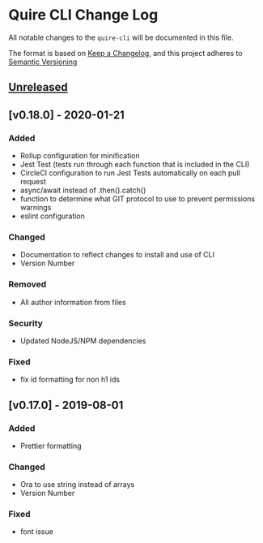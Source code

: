# Quire CLI Change Log

All notable changes to the `quire-cli` will be documented in this file. 

The format is based on [Keep a Changelog](https://keepachangelog.com/en/1.0.0/), 
and this project adheres to [Semantic Versioning](https://semver.org/spec/v2.0.0.html)

## [Unreleased]

## [v0.18.0] - 2020-01-21
### Added
+ Rollup configuration for minification
+ Jest Test (tests run through each function that is included in the CLI)
+ CircleCI configuration to run Jest Tests automatically on each pull request
+ async/await instead of .then().catch()
+ function to determine what GIT protocol to use to prevent permissions warnings
+ eslint configuration

### Changed
+ Documentation to reflect changes to install and use of CLI
+ Version Number

### Removed
- All author information from files

### Security
* Updated NodeJS/NPM dependencies

### Fixed
- fix id formatting for non h1 ids

## [v0.17.0] - 2019-08-01
### Added
+ Prettier formatting 

### Changed
+ Ora to use string instead of arrays
+ Version Number

### Fixed
- font issue

[Unreleased]: https://github.com/gettypubs/quire-cli/compare/v0.18.0...HEAD
[0.18.0]: https://github.com/gettypubs/quire-cli/compare/v0.17.0...v0.18.0
[0.17.0]: https://github.com/gettypubs/quire-cli/releases/tag/v0.17.0
